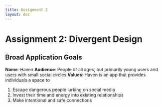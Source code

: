 ```yaml
---
title: Assignment 2
layout: doc
---
```


# Assignment 2: Divergent Design #

## Broad Application Goals ##
**Name**: Haven
**Audience**: People of all ages, but primarily young users and users with small social circles
**Values**: Haven is an app that provides individuals a space to
1. Escape dangerous people lurking on social media
2. Invest their time and energy into existing relationships
3. Make intentional and safe connections



